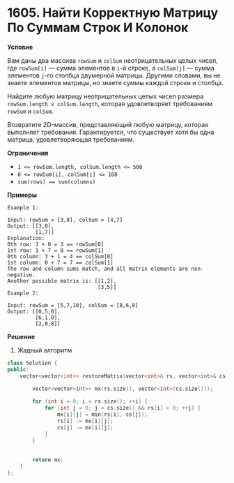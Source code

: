 # 1605. Найти Корректную Матрицу По Суммам Строк И Колонок

**Условие**

Вам даны два массива `rowSum` и `colSum` неотрицательных целых чисел, где `rowSum[i]` — сумма элементов в `i`-й строке, а `colSum[j]` — сумма элементов `j`-го столбца двумерной матрицы. Другими словами, вы не знаете элементов матрицы, но знаете суммы каждой строки и столбца.

Найдите любую матрицу неотрицательных целых чисел размера `rowSum.length x colSum.length`, которая удовлетворяет требованиям `rowSum` и `colSum`.

Возвратите 2D-массив, представляющий любую матрицу, которая выполняет требования. Гарантируется, что существует хотя бы одна матрица, удовлетворяющая требованиям.

**Ограничения**

- `1 <= rowSum.length, colSum.length <= 500`
- `0 <= rowSum[i], colSum[i] <= 108`
- `sum(rows) == sum(columns)`

**Примеры**
```
Example 1:

Input: rowSum = [3,8], colSum = [4,7]
Output: [[3,0],
         [1,7]]
Explanation: 
0th row: 3 + 0 = 3 == rowSum[0]
1st row: 1 + 7 = 8 == rowSum[1]
0th column: 3 + 1 = 4 == colSum[0]
1st column: 0 + 7 = 7 == colSum[1]
The row and column sums match, and all matrix elements are non-negative.
Another possible matrix is: [[1,2],
                             [3,5]]
Example 2:

Input: rowSum = [5,7,10], colSum = [8,6,8]
Output: [[0,5,0],
         [6,1,0],
         [2,0,8]]
```


**Решение**

1. Жадный алгоритм

```C++
class Solution {
public:
    vector<vector<int>> restoreMatrix(vector<int>& rs, vector<int>& cs) {

        vector<vector<int>> mx(rs.size(), vector<int>(cs.size()));
        
        for (int i = 0; i < rs.size(); ++i) {
            for (int j = 0; j < cs.size() && rs[i] > 0; ++j) {
                mx[i][j] = min(rs[i], cs[j]);
                rs[i] -= mx[i][j];
                cs[j] -= mx[i][j];
            }
        }
        
        
        return mx;
    }
};
```
